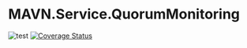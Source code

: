 # MAVN.Service.QuorumMonitoring

![test](https://github.com/OpenMAVN/MAVN.Service.QuorumMonitoring/workflows/test/badge.svg)
[![Coverage Status](https://coveralls.io/repos/github/OpenMAVN/MAVN.Service.QuorumMonitoring/badge.svg?branch=master)](https://coveralls.io/github/OpenMAVN/MAVN.Service.QuorumMonitoring?branch=master)

